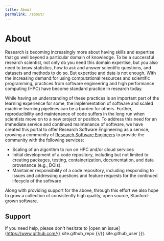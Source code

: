 ```yaml
---
title: About
permalink: /about/
---
```


# About

Research is becoming increasingly more about having skills and expertise that go well beyond a particular domain of knowledge. To be a successful research scientist, not only do you need this domain expertise, but you also need to know statistics, how to ask and answer scientific questions, and datasets and methods to do so. But expertise and data is not enough. With the increasing demand for using computational resources and scientific programming, practices from software engineering and high performance computing (HPC) have become standard practice in research today.

While having an understanding of these practices is an important part of the learning experience for some, the implementation of software and scaled machine learning pipelines can be a burden for others. Further, reproducibility and maintenance of code suffers in the long run when scientists move on to a new project or position. To address this need for an immediate service and continued maintenance of software, we have created this portal to offer Research Software Engineering as a service, growing a community of [Research Software Engineers](https://us-rse.org) to provide the community with the following services:

 - Scaling of an algorithm to run on HPC and/or cloud services
 - Initial development of a code repository, including but not limited to creating packages, testing, containerization, documentation, and data provenance (e.g., DOIs).
 - Maintainer responsibility of a code repository, including responding to issues and addressing questions and feature requests for the continued lifecycle of the software

Along with providing support for the above, through this effort we also hope to grow a collection of consistently high quality, open source, Stanford-grown software.

## Support

If you need help, please don't hesitate to [open an issue](https://www.github.com/{{ site.github_repo }}/{{ site.github_user }}).

